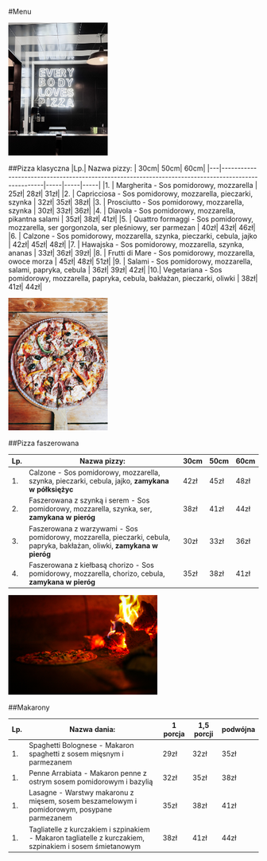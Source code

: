 #Menu

<img src = "repo_img/ana-enriquez-UCudAvr1tNo-unsplash.jpg" width = 200>

##Pizza klasyczna
|Lp.| Nazwa pizzy:                                                                                       | 30cm| 50cm| 60cm|
|---|----------------------------------------------------------------------------------------------------|-----|-----|-----|
|1. | Margherita - Sos pomidorowy, mozzarella                                                            | 25zł| 28zł| 31zł|
|2. | Capricciosa - Sos pomidorowy, mozzarella, pieczarki, szynka                                        | 32zł| 35zł| 38zł| 
|3. | Prosciutto - Sos pomidorowy, mozzarella, szynka                                                    | 30zł| 33zł| 36zł|
|4. | Diavola - Sos pomidorowy, mozzarella, pikantna salami                                              | 35zł| 38zł| 41zł|
|5. | Quattro formaggi - Sos pomidorowy, mozzarella, ser gorgonzola, ser pleśniowy, ser parmezan         | 40zł| 43zł| 46zł|
|6. | Calzone - Sos pomidorowy, mozzarella, szynka, pieczarki, cebula, jajko                             | 42zł| 45zł| 48zł|
|7. | Hawajska - Sos pomidorowy, mozzarella, szynka, ananas                                              | 33zł| 36zł| 39zł|
|8. | Frutti di Mare - Sos pomidorowy, mozzarella, owoce morza                                           | 45zł| 48zł| 51zł|
|9. | Salami - Sos pomidorowy, mozzarella, salami, papryka, cebula                                       | 36zł| 39zł| 42zł|
|10.| Vegetariana - Sos pomidorowy, mozzarella, papryka, cebula, bakłażan, pieczarki, oliwki             | 38zł| 41zł| 44zł|

<img src = "repo_img/foad-roshan-Y6OgisiGBjM-unsplash.jpg" width = 200>

##Pizza faszerowana

|Lp.| Nazwa pizzy:                                                                                       | 30cm| 50cm| 60cm|
|---|----------------------------------------------------------------------------------------------------|-----|-----|-----|
|1. | Calzone - Sos pomidorowy, mozzarella, szynka, pieczarki, cebula, jajko, **zamykana w półksiężyc**  | 42zł| 45zł| 48zł|
|2. | Faszerowana z szynką i serem - Sos pomidorowy, mozzarella, szynka, ser, **zamykana w pieróg**      | 38zł| 41zł| 44zł| 
|3. | Faszerowana z warzywami - Sos pomidorowy, mozzarella, pieczarki, cebula, papryka, bakłażan, oliwki, **zamykana w pieróg** | 30zł| 33zł| 36zł|
|4. | Faszerowana z kiełbasą chorizo - Sos pomidorowy, mozzarella, chorizo, cebula, **zamykana w pieróg**| 35zł| 38zł| 41zł|

<img src = "repo_img/hemant-latawa-IfQlwNqJqV8-unsplash.jpg" width = 300>

##Makarony

|Lp.| Nazwa dania:                                                                                       | 1 porcja| 1,5 porcji| podwójna|
|---|----------------------------------------------------------------------------------------------------|---------|-----------|---------|
|1. | Spaghetti Bolognese - Makaron spaghetti z sosem mięsnym i parmezanem                               | 29zł    |       32zł|     35zł|
|1. | Penne Arrabiata - Makaron penne z ostrym sosem pomidorowym i bazylią                               | 32zł    |       35zł|     38zł|
|1. | Lasagne - Warstwy makaronu z mięsem, sosem beszamelowym i pomidorowym, posypane parmezanem         | 35zł    |       38zł|     41zł|
|1. | Tagliatelle z kurczakiem i szpinakiem - Makaron tagliatelle z kurczakiem, szpinakiem i sosem śmietanowym | 38zł    |       41zł|     44zł|
